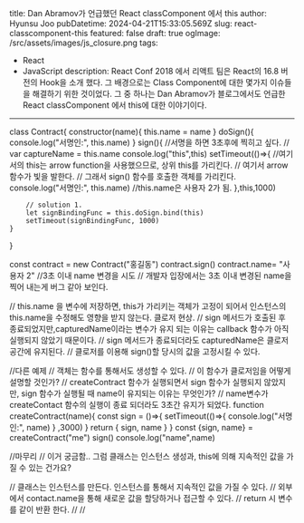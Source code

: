 title: Dan Abramov가 언급했던 React classComponent 에서 this
author: Hyunsu Joo
pubDatetime: 2024-04-21T15:33:05.569Z
slug: react-classcomponent-this
featured: false
draft: true
ogImage: /src/assets/images/js_closure.png
tags:

- React
- JavaScript
  description: React Conf 2018 에서 리액트 팀은 React의 16.8 버전의 Hook을 소개 했다. 그 배경으로는 Class Component에 대한 몇가지 이슈들을
  해결하기 위한 것이었다. 그 중 하나는 Dan Abramov가 블로그에서도 언급한 React classComponent 에서 this에 대한 이야기이다.

---

class Contract{
constructor(name){
this.name = name
}
doSign(){
console.log("서명인:", this.name)
}
sign(){
//서명을 하면 3초후에 찍히고 싶다.
// var captureName = this.name
console.log("this",this)
setTimeout(()=>{
//여기서의 this는 arrow function을 사용했으므로, 상위 this를 가리킨다.
// 여기서 arrow 함수가 빛을 발한다.
// 그래서 sign() 함수를 호출한 객체를 가리킨다.
console.log("서명인:", this.name) //this.name은 사용자 2가 됨.
},this,1000)

        // solution 1.
        let signBindingFunc = this.doSign.bind(this)
        setTimeout(signBindingFunc, 1000)
    }

}

const contract = new Contract("홍길동")
contract.sign()
contract.name= "사용자 2" //3초 이내 name 변경을 시도
// 개발자 입장에서는 3초 이내 변경된 name을 찍어 내는게 버그 같아 보인다.

// this.name 을 변수에 저장하면, this가 가리키는 객체가 고정이 되어서 인스턴스의 this.name을 수정해도 영향을 받지 않는다. 클로저 현상.
// sign 메서드가 호출된 후 종료되었지만,capturedName이라는 변수가 유지 되는 이유는 callback 함수가 아직 실행되지 않았기 때문이다.
// sign 메서드가 종료되더라도 capturedName은 클로저 공간에 유지된다.
// 클로저를 이용해 sign()할 당시의 값을 고정시킬 수 있다.

//다른 예제
// 객체는 함수를 통해서도 생성할 수 있다.
// 이 함수가 클로저임을 어떻게 설명할 것인가?
// createContract 함수가 실행되면서 sign 함수가 실행되지 않았지만, sign 함수가 실행될 때 name이 유지되는 이유는 무엇인가?
// name변수가 createContact 함수의 실행이 종료 되더라도 3초간 유지가 되었다.
function createContract(name){
const sign = ()=>{
setTimeout(()=>{
console.log("서명인:", name)
} ,3000)
}
return {
sign,
name
}
}
const {sign, name} = createContract("me")
sign()
console.log("name",name)

//마무리
// 이거 궁금함.. 그럼 클래스는 인스턴스 생성과, this에 의해 지속적인 값을 가질 수 있는 건가요?

// 클래스는 인스턴스를 만든다. 인스턴스를 통해서 지속적인 값을 가질 수 있다.
// 외부에서 contact.name을 통해 새로운 값을 할당하거나 접근할 수 있다.
// return 시 변수를 같이 반환 한다.
//
//
